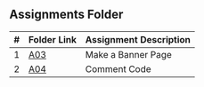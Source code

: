 ##  Assignments Folder

|   #   | Folder Link                                                                | Assignment Description |
| :---: | -------------------------------------------------------------------------- | ---------------------- |
|   1   | [A03](https://github.com/lnager1/2143-OOP-nager/tree/main/Assignments/A03) | Make a Banner Page     |
|   2   | [A04](https://github.com/lnager1/2143-OOP-nager/tree/main/Assignments/A04) | Comment Code           |
